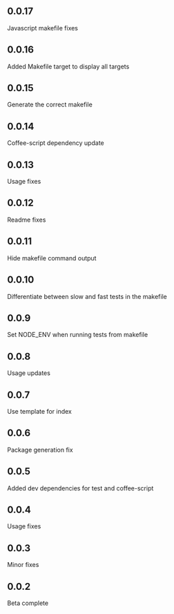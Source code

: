 0.0.17
-----
Javascript makefile fixes

0.0.16
-----
Added Makefile target to display all targets

0.0.15
-----
Generate the correct makefile

0.0.14
-----
Coffee-script dependency update

0.0.13
-----
Usage fixes

0.0.12
-----
Readme fixes

0.0.11
-----
Hide makefile command output

0.0.10
-----
Differentiate between slow and fast tests in the makefile

0.0.9
-----
Set NODE_ENV when running tests from makefile

0.0.8
-----
Usage updates

0.0.7
-----
Use template for index

0.0.6
-----
Package generation fix

0.0.5
-----
Added dev dependencies for test and coffee-script

0.0.4
-----
Usage fixes

0.0.3
-----
Minor fixes

0.0.2
-----
Beta complete

